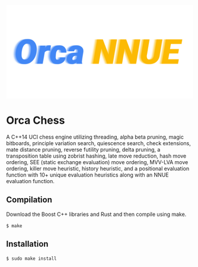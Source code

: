 ![logo banner](https://github.com/BlueCannonBall/Orca/blob/main/banner.svg?raw=true)

# Orca Chess
A C++14 UCI chess engine utilizing threading, alpha beta pruning, magic bitboards, principle variation search, quiescence search, check extensions, mate distance pruning, reverse futility pruning, delta pruning, a transposition table using zobrist hashing, late move reduction, hash move ordering, SEE (static exchange evaluation) move ordering, MVV-LVA move ordering, killer move heuristic, history heuristic, and a positional evaluation function with 10+ unique evaluation heuristics along with an NNUE evaluation function.

## Compilation
Download the Boost C++ libraries and Rust and then compile using make.
```
$ make
```

## Installation
```
$ sudo make install
```
